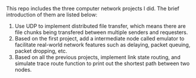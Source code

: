 This repo includes the three computer network projects I did. The brief introduction of them are listed below:  
1. Use UDP to implement distributed file transfer, which means there are file chunks being transfered between multiple senders and requesters.  
2. Based on the first project, add a intermediate node called emulator to facilitate real-world network features such as delaying, packet queuing, packet dropping, etc.  
3. Based on all the previous projects, implement link state routing, and simulate trace route function to print out the shortest path between two nodes.  
